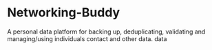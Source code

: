 # Networking-Buddy
A personal data platform for backing up, deduplicating, validating and managing/using individuals contact and other data. data  
